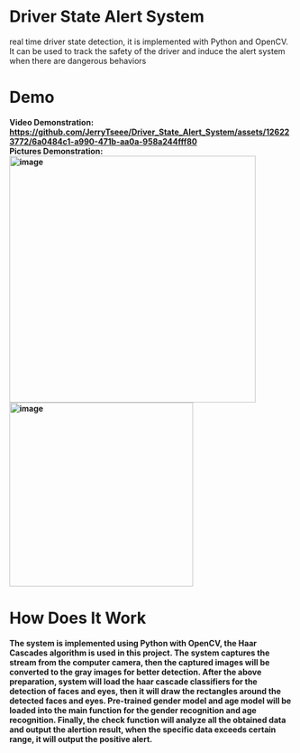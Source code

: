# Driver State Alert System  
real time driver state detection, it is implemented with Python and OpenCV.  
It can be used to track the safety of the driver and induce the alert system when there are dangerous behaviors  
# Demo  
<b>Video Demonstration:  
https://github.com/JerryTseee/Driver_State_Alert_System/assets/126223772/6a0484c1-a990-471b-aa0a-958a244fff80  
<b>Pictures Demonstration:  
<img width="437" alt="image" src="https://github.com/JerryTseee/Driver_State_Alert_System/assets/126223772/20e059e7-60dc-414d-9d6e-50f0cb10c3a7">
<img width="326" alt="image" src="https://github.com/JerryTseee/FaceEyeDetection/assets/126223772/058d421a-457b-4b2e-88ae-0a831e645c5b">  
# How Does It Work  
The system is implemented using Python with OpenCV, the Haar Cascades algorithm is used in this project.
The system captures the stream from the computer camera, then the captured images will be converted to the gray images for better detection.
After the above preparation, system will load the haar cascade classifiers for the detection of faces and eyes, then it will draw the rectangles
around the detected faces and eyes. Pre-trained gender model and age model will be loaded into the main function for the gender recognition and
age recognition. Finally, the check function will analyze all the obtained data and output the alertion result, when the specific data exceeds
certain range, it will output the positive alert.
